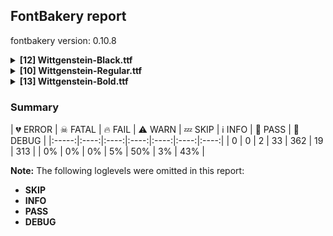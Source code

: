 ## FontBakery report

fontbakery version: 0.10.8

<details><summary><b>[12] Wittgenstein-Black.ttf</b></summary><div><details><summary>🔥 <b>FAIL:</b> Space and non-breaking space have the same width? (<a href="https://font-bakery.readthedocs.io/en/stable/fontbakery/profiles/universal.html#com.google.fonts/check/whitespace_widths">com.google.fonts/check/whitespace_widths</a>)</summary><div>


* 🔥 **FAIL** Space and non-breaking space have differing width: The space glyph named space is 175 font units wide, non-breaking space named (uni00A0) is 600 font units wide, and both should be positive and the same. GlyphsApp has "Sidebearing arithmetic" (https://glyphsapp.com/tutorials/spacing) which allows you to set the non-breaking space width to always equal the space width. [code: different-widths]
</div></details><details><summary>⚠ <b>WARN:</b> Checking OS/2 achVendID. (<a href="https://font-bakery.readthedocs.io/en/stable/fontbakery/profiles/googlefonts.html#com.google.fonts/check/vendor_id">com.google.fonts/check/vendor_id</a>)</summary><div>


* ⚠ **WARN** OS/2 VendorID value 'TBLD' is not yet recognized. If you registered it recently, then it's safe to ignore this warning message. Otherwise, you should set it to your own unique 4 character code, and register it with Microsoft at https://www.microsoft.com/typography/links/vendorlist.aspx
 [code: unknown]
</div></details><details><summary>⚠ <b>WARN:</b> Check for codepoints not covered by METADATA subsets. (<a href="https://font-bakery.readthedocs.io/en/stable/fontbakery/profiles/googlefonts.html#com.google.fonts/check/metadata/unreachable_subsetting">com.google.fonts/check/metadata/unreachable_subsetting</a>)</summary><div>


* ⚠ **WARN** The following codepoints supported by the font are not covered by
    any subsets defined in the font's metadata file, and will never
    be served. You can solve this by either manually adding additional
    subset declarations to METADATA.pb, or by editing the glyphset
    definitions.

 * U+02C7 CARON: try adding one of: canadian-aboriginal, yi, tifinagh
 * U+02D8 BREVE: try adding one of: canadian-aboriginal, yi
 * U+02D9 DOT ABOVE: try adding one of: canadian-aboriginal, yi
 * U+02DB OGONEK: try adding one of: canadian-aboriginal, yi
 * U+02DD DOUBLE ACUTE ACCENT: not included in any glyphset definition
 * U+0302 COMBINING CIRCUMFLEX ACCENT: try adding one of: cherokee, coptic, math, tifinagh
 * U+0306 COMBINING BREVE: try adding one of: old-permic, tifinagh
 * U+0307 COMBINING DOT ABOVE: try adding one of: old-permic, math, tifinagh, coptic, syriac, malayalam, canadian-aboriginal, tai-le
 * U+030A COMBINING RING ABOVE: try adding syriac
 * U+030B COMBINING DOUBLE ACUTE ACCENT: try adding one of: osage, cherokee
 * U+030C COMBINING CARON: try adding one of: cherokee, tai-le
 * U+0312 COMBINING TURNED COMMA ABOVE: not included in any glyphset definition
 * U+0326 COMBINING COMMA BELOW: not included in any glyphset definition
 * U+0327 COMBINING CEDILLA: not included in any glyphset definition
 * U+0328 COMBINING OGONEK: not included in any glyphset definition
 * U+03C0 GREEK SMALL LETTER PI: try adding one of: math, yi, greek
 * U+0E3F THAI CURRENCY SYMBOL BAHT: try adding thai
 * U+1EBC LATIN CAPITAL LETTER E WITH TILDE: try adding vietnamese
 * U+1EBD LATIN SMALL LETTER E WITH TILDE: try adding vietnamese
 * U+2000 EN QUAD: not included in any glyphset definition
 * U+2001 EM QUAD: not included in any glyphset definition
 * U+2003 EM SPACE: try adding nushu
 * U+2004 THREE-PER-EM SPACE: not included in any glyphset definition
 * U+2005 FOUR-PER-EM SPACE: not included in any glyphset definition
 * U+2006 SIX-PER-EM SPACE: not included in any glyphset definition
 * U+2007 FIGURE SPACE: not included in any glyphset definition
 * U+2008 PUNCTUATION SPACE: not included in any glyphset definition
 * U+200A HAIR SPACE: not included in any glyphset definition
 * U+200C ZERO WIDTH NON-JOINER: try adding one of: mandaic, yi, tagbanwa, thai, gurmukhi, bengali, buginese, buhid, mahajani, newa, phags-pa, grantha, lepcha, kharoshthi, rejang, hanunoo, takri, tamil, tirhuta, gujarati, tai-le, avestan, dogra, khudawadi, javanese, oriya, pahawh-hmong, khmer, limbu, myanmar, manichaean, batak, meetei-mayek, syloti-nagri, kaithi, hatran, balinese, sinhala, tifinagh, tagalog, thaana, duployan, sundanese, syriac, tai-tham, new-tai-lue, devanagari, warang-citi, hanifi-rohingya, telugu, kayah-li, tai-viet, gunjala-gondi, brahmi, tibetan, siddham, saurashtra, chakma, khojki, cham, mongolian, malayalam, modi, nko, sharada, psalter-pahlavi, kannada, sogdian
 * U+200D ZERO WIDTH JOINER: try adding one of: mandaic, yi, tagbanwa, thai, gurmukhi, bengali, buginese, buhid, mahajani, newa, phags-pa, grantha, lepcha, kharoshthi, rejang, hanunoo, takri, tamil, tirhuta, gujarati, tai-le, avestan, dogra, khudawadi, javanese, oriya, pahawh-hmong, limbu, myanmar, old-hungarian, manichaean, batak, meetei-mayek, syloti-nagri, kaithi, balinese, sinhala, tifinagh, tagalog, thaana, duployan, sundanese, syriac, tai-tham, new-tai-lue, devanagari, emoji, hanifi-rohingya, telugu, warang-citi, kayah-li, tai-viet, gunjala-gondi, brahmi, tibetan, siddham, saurashtra, chakma, khojki, cham, mongolian, malayalam, modi, nko, sharada, psalter-pahlavi, kannada
 * U+200E LEFT-TO-RIGHT MARK: try adding one of: phags-pa, thaana, nko, syriac
 * U+200F RIGHT-TO-LEFT MARK: try adding one of: phags-pa, thaana, nko, syriac
 * U+2016 DOUBLE VERTICAL LINE: not included in any glyphset definition
 * U+2021 DOUBLE DAGGER: try adding adlam
 * U+202F NARROW NO-BREAK SPACE: try adding one of: mongolian, yi
 * U+2030 PER MILLE SIGN: try adding adlam
 * U+205F MEDIUM MATHEMATICAL SPACE: not included in any glyphset definition
 * U+2126 OHM SIGN: not included in any glyphset definition
 * U+212E ESTIMATED SYMBOL: not included in any glyphset definition
 * U+2153 VULGAR FRACTION ONE THIRD: not included in any glyphset definition
 * U+2154 VULGAR FRACTION TWO THIRDS: not included in any glyphset definition
 * U+2190 LEFTWARDS ARROW: try adding one of: symbols, math
 * U+2192 RIGHTWARDS ARROW: try adding one of: symbols, math
 * U+2194 LEFT RIGHT ARROW: try adding one of: symbols, math, emoji
 * U+2195 UP DOWN ARROW: try adding one of: symbols, math, emoji
 * U+2196 NORTH WEST ARROW: try adding one of: symbols, math, emoji
 * U+2197 NORTH EAST ARROW: try adding one of: symbols, math, emoji
 * U+2198 SOUTH EAST ARROW: try adding one of: symbols, math, emoji
 * U+2199 SOUTH WEST ARROW: try adding one of: symbols, math, emoji
 * U+2202 PARTIAL DIFFERENTIAL: try adding math
 * U+2205 EMPTY SET: try adding math
 * U+2206 INCREMENT: try adding math
 * U+220F N-ARY PRODUCT: try adding math
 * U+2211 N-ARY SUMMATION: try adding math
 * U+221A SQUARE ROOT: try adding math
 * U+221E INFINITY: try adding math
 * U+222B INTEGRAL: try adding math
 * U+2248 ALMOST EQUAL TO: try adding math
 * U+2260 NOT EQUAL TO: try adding math
 * U+2264 LESS-THAN OR EQUAL TO: try adding math
 * U+2265 GREATER-THAN OR EQUAL TO: try adding math
 * U+25A0 BLACK SQUARE: try adding symbols
 * U+25A1 WHITE SQUARE: try adding symbols
 * U+25AA BLACK SMALL SQUARE: try adding one of: symbols, emoji
 * U+25AB WHITE SMALL SQUARE: try adding one of: symbols, emoji
 * U+25B2 BLACK UP-POINTING TRIANGLE: try adding symbols
 * U+25B3 WHITE UP-POINTING TRIANGLE: try adding one of: symbols, math
 * U+25B4 BLACK UP-POINTING SMALL TRIANGLE: try adding symbols
 * U+25B5 WHITE UP-POINTING SMALL TRIANGLE: try adding symbols
 * U+25B6 BLACK RIGHT-POINTING TRIANGLE: try adding one of: symbols, emoji
 * U+25B7 WHITE RIGHT-POINTING TRIANGLE: try adding one of: symbols, math
 * U+25B8 BLACK RIGHT-POINTING SMALL TRIANGLE: try adding symbols
 * U+25B9 WHITE RIGHT-POINTING SMALL TRIANGLE: try adding symbols
 * U+25BC BLACK DOWN-POINTING TRIANGLE: try adding symbols
 * U+25BD WHITE DOWN-POINTING TRIANGLE: try adding one of: symbols, math
 * U+25BE BLACK DOWN-POINTING SMALL TRIANGLE: try adding symbols
 * U+25BF WHITE DOWN-POINTING SMALL TRIANGLE: try adding symbols
 * U+25C0 BLACK LEFT-POINTING TRIANGLE: try adding one of: symbols, emoji
 * U+25C1 WHITE LEFT-POINTING TRIANGLE: try adding one of: symbols, math
 * U+25C2 BLACK LEFT-POINTING SMALL TRIANGLE: try adding symbols
 * U+25C3 WHITE LEFT-POINTING SMALL TRIANGLE: try adding symbols
 * U+25C6 BLACK DIAMOND: try adding symbols
 * U+25C7 WHITE DIAMOND: try adding symbols
 * U+25CA LOZENGE: try adding one of: symbols, math
 * U+25CB WHITE CIRCLE: try adding symbols
 * U+25CC DOTTED CIRCLE: try adding one of: tagbanwa, rejang, phags-pa, ahom, old-permic, oriya, meetei-mayek, thaana, duployan, bhaiksuki, new-tai-lue, zanabazar-square, brahmi, osage, mongolian, sundanese, psalter-pahlavi, yi, grantha, takri, kharoshthi, tirhuta, dogra, khudawadi, mende-kikakui, khmer, marchen, myanmar, lao, elbasan, batak, masaram-gondi, kaithi, telugu, tai-viet, miao, tibetan, math, khojki, malayalam, sharada, sogdian, music, mahajani, newa, lepcha, hanunoo, gujarati, javanese, coptic, manichaean, soyombo, syriac, bassa-vah, devanagari, hanifi-rohingya, kayah-li, wancho, hebrew, modi, nko, mandaic, gurmukhi, bengali, buginese, buhid, thai, tamil, pahawh-hmong, limbu, syloti-nagri, balinese, sinhala, tifinagh, tagalog, gunjala-gondi, siddham, chakma, adlam, caucasian-albanian, cham, symbols, tai-le, kannada
 * U+25CF BLACK CIRCLE: try adding symbols
 * U+25E6 WHITE BULLET: try adding symbols
 * U+27E8 MATHEMATICAL LEFT ANGLE BRACKET: try adding math
 * U+27E9 MATHEMATICAL RIGHT ANGLE BRACKET: try adding math

Or you can add the above codepoints to one of the subsets supported by the font: `cyrillic-ext`, `latin`, `latin-ext` [code: unreachable-subsetting]
</div></details><details><summary>⚠ <b>WARN:</b> Are there caret positions declared for every ligature? (<a href="https://font-bakery.readthedocs.io/en/stable/fontbakery/profiles/googlefonts.html#com.google.fonts/check/ligature_carets">com.google.fonts/check/ligature_carets</a>)</summary><div>


* ⚠ **WARN** This font lacks caret position values for ligature glyphs on its GDEF table. [code: lacks-caret-pos]
</div></details><details><summary>⚠ <b>WARN:</b> Is there kerning info for non-ligated sequences? (<a href="https://font-bakery.readthedocs.io/en/stable/fontbakery/profiles/googlefonts.html#com.google.fonts/check/kerning_for_non_ligated_sequences">com.google.fonts/check/kerning_for_non_ligated_sequences</a>)</summary><div>


* ⚠ **WARN** GPOS table lacks kerning info for the following non-ligated sequences:

	- T + b

	- b + l

	- l + d

	- f + i

	- i + l

	- t + b [code: lacks-kern-info]
</div></details><details><summary>⚠ <b>WARN:</b> Check font follows the Google Fonts vertical metric schema (<a href="https://font-bakery.readthedocs.io/en/stable/fontbakery/profiles/googlefonts.html#com.google.fonts/check/vertical_metrics">com.google.fonts/check/vertical_metrics</a>)</summary><div>


* ⚠ **WARN** We recommend the absolute sum of the hhea metrics should be between 1.2-1.5x of the font's upm. This font has 1.65x (1650) [code: bad-hhea-range]
</div></details><details><summary>⚠ <b>WARN:</b> Ensure fonts have ScriptLangTags declared on the 'meta' table. (<a href="https://font-bakery.readthedocs.io/en/stable/fontbakery/profiles/googlefonts.html#com.google.fonts/check/meta/script_lang_tags">com.google.fonts/check/meta/script_lang_tags</a>)</summary><div>


* ⚠ **WARN** This font file does not have a 'meta' table. [code: lacks-meta-table]
</div></details><details><summary>⚠ <b>WARN:</b> Check font contains no unreachable glyphs (<a href="https://font-bakery.readthedocs.io/en/stable/fontbakery/profiles/universal.html#com.google.fonts/check/unreachable_glyphs">com.google.fonts/check/unreachable_glyphs</a>)</summary><div>


* ⚠ **WARN** The following glyphs could not be reached by codepoint or substitution rules:

	- eight.inferior

	- eight.superior

	- five.inferior

	- five.superior

	- four.inferior

	- four.superior

	- nine.inferior

	- nine.superior

	- one.inferior

	- one.superior

	- seven.inferior

	- seven.superior

	- six.inferior

	- six.superior

	- three.inferior

	- three.superior

	- two.inferior

	- two.superior

	- uni004A0301

	- uni006A0301

	- zero.inferior

	- zero.superior
 [code: unreachable-glyphs]
</div></details><details><summary>⚠ <b>WARN:</b> Check if each glyph has the recommended amount of contours. (<a href="https://font-bakery.readthedocs.io/en/stable/fontbakery/profiles/universal.html#com.google.fonts/check/contour_count">com.google.fonts/check/contour_count</a>)</summary><div>


* ⚠ **WARN** This check inspects the glyph outlines and detects the total number of contours in each of them. The expected values are infered from the typical ammounts of contours observed in a large collection of reference font families. The divergences listed below may simply indicate a significantly different design on some of your glyphs. On the other hand, some of these may flag actual bugs in the font such as glyphs mapped to an incorrect codepoint. Please consider reviewing the design and codepoint assignment of these to make sure they are correct.

The following glyphs do not have the recommended number of contours:

	- Glyph name: aogonek	Contours detected: 3	Expected: 2

	- Glyph name: eogonek	Contours detected: 3	Expected: 2

	- Glyph name: Uogonek	Contours detected: 2	Expected: 1

	- Glyph name: uogonek	Contours detected: 2	Expected: 1

	- Glyph name: uni20A6	Contours detected: 2	Expected: 1, 3 or 5

	- Glyph name: uni20BF	Contours detected: 7	Expected: 3

	- Glyph name: Uogonek	Contours detected: 2	Expected: 1

	- Glyph name: aogonek	Contours detected: 3	Expected: 2

	- Glyph name: eogonek	Contours detected: 3	Expected: 2

	- Glyph name: uni20A6	Contours detected: 2	Expected: 1, 3 or 5

	- Glyph name: uni20BF	Contours detected: 7	Expected: 3

	- Glyph name: uogonek	Contours detected: 2	Expected: 1
 [code: contour-count]
</div></details><details><summary>⚠ <b>WARN:</b> Do any segments have colinear vectors? (<a href="https://font-bakery.readthedocs.io/en/stable/fontbakery/profiles/<Section: Outline Correctness Checks>.html#com.google.fonts/check/outline_colinear_vectors">com.google.fonts/check/outline_colinear_vectors</a>)</summary><div>


* ⚠ **WARN** The following glyphs have colinear vectors:

	* b (U+0062): L<<210.0,784.0>--<208.0,718.0>> -> L<<208.0,718.0>--<208.0,498.0>>

	* d (U+0064): L<<548.0,787.0>--<546.0,733.0>> -> L<<546.0,733.0>--<546.0,72.0>>

	* dcaron (U+010F): L<<548.0,787.0>--<546.0,733.0>> -> L<<546.0,733.0>--<546.0,72.0>>

	* dcroat (U+0111): L<<548.0,787.0>--<546.0,733.0>> -> L<<546.0,733.0>--<546.0,639.0>>

	* dong (U+20AB): L<<536.0,823.0>--<534.0,777.0>> -> L<<534.0,777.0>--<534.0,698.0>>

	* dotlessi (U+0131): L<<274.0,493.0>--<272.0,427.0>> -> L<<272.0,427.0>--<272.0,50.0>>

	* h (U+0068): L<<239.0,787.0>--<237.0,718.0>> -> L<<237.0,718.0>--<237.0,478.0>>

	* hbar (U+0127): L<<239.0,787.0>--<237.0,718.0>> -> L<<237.0,718.0>--<237.0,639.0>>

	* hcircumflex (U+0125): L<<239.0,787.0>--<237.0,718.0>> -> L<<237.0,718.0>--<237.0,478.0>>

	* i (U+0069): L<<254.0,493.0>--<252.0,427.0>> -> L<<252.0,427.0>--<252.0,50.0>>

	* iacute (U+00ED): L<<274.0,493.0>--<272.0,427.0>> -> L<<272.0,427.0>--<272.0,50.0>>

	* icircumflex (U+00EE): L<<274.0,493.0>--<272.0,427.0>> -> L<<272.0,427.0>--<272.0,50.0>>

	* idieresis (U+00EF): L<<274.0,493.0>--<272.0,427.0>> -> L<<272.0,427.0>--<272.0,50.0>>

	* igrave (U+00EC): L<<274.0,493.0>--<272.0,427.0>> -> L<<272.0,427.0>--<272.0,50.0>>

	* ij (U+0133): L<<254.0,493.0>--<252.0,427.0>> -> L<<252.0,427.0>--<252.0,50.0>>

	* ij (U+0133): L<<568.0,493.0>--<566.0,428.0>> -> L<<566.0,428.0>--<566.0,53.0>>

	* imacron (U+012B): L<<274.0,493.0>--<272.0,427.0>> -> L<<272.0,427.0>--<272.0,50.0>>

	* iogonek (U+012F): L<<274.0,493.0>--<272.0,427.0>> -> L<<272.0,427.0>--<272.0,50.0>>

	* itilde (U+0129): L<<274.0,493.0>--<272.0,427.0>> -> L<<272.0,427.0>--<272.0,50.0>>

	* j (U+006A): L<<250.0,493.0>--<248.0,428.0>> -> L<<248.0,428.0>--<248.0,53.0>>

	* jcircumflex (U+0135): L<<250.0,493.0>--<248.0,428.0>> -> L<<248.0,428.0>--<248.0,53.0>>

	* k (U+006B): L<<229.0,787.0>--<227.0,718.0>> -> L<<227.0,718.0>--<227.0,293.0>>

	* l (U+006C): L<<241.0,787.0>--<239.0,718.0>> -> L<<239.0,718.0>--<239.0,50.0>>

	* lacute (U+013A): L<<241.0,787.0>--<239.0,718.0>> -> L<<239.0,718.0>--<239.0,50.0>>

	* lcaron (U+013E): L<<241.0,787.0>--<239.0,718.0>> -> L<<239.0,718.0>--<239.0,50.0>>

	* lslash (U+0142): L<<241.0,787.0>--<239.0,718.0>> -> L<<239.0,718.0>--<239.0,473.0>>

	* thorn (U+00FE): L<<236.0,784.0>--<234.0,705.0>> -> L<<234.0,705.0>--<234.0,506.0>>

	* uni0137 (U+0137): L<<229.0,787.0>--<227.0,718.0>> -> L<<227.0,718.0>--<227.0,293.0>>

	* uni013C (U+013C): L<<241.0,787.0>--<239.0,718.0>> -> L<<239.0,718.0>--<239.0,50.0>>

	* uni0237 (U+0237): L<<250.0,493.0>--<248.0,428.0>> -> L<<248.0,428.0>--<248.0,53.0>>

	* uni1EF9 (U+1EF9): L<<476.0,436.0>--<265.0,0.0>> -> L<<265.0,0.0>--<174.0,-216.0>>

	* y (U+0079): L<<476.0,436.0>--<265.0,0.0>> -> L<<265.0,0.0>--<174.0,-216.0>>

	* yacute (U+00FD): L<<476.0,436.0>--<265.0,0.0>> -> L<<265.0,0.0>--<174.0,-216.0>>

	* ycircumflex (U+0177): L<<476.0,436.0>--<265.0,0.0>> -> L<<265.0,0.0>--<174.0,-216.0>>

	* ydieresis (U+00FF): L<<476.0,436.0>--<265.0,0.0>> -> L<<265.0,0.0>--<174.0,-216.0>>

	* ygrave (U+1EF3): L<<476.0,436.0>--<265.0,0.0>> -> L<<265.0,0.0>--<174.0,-216.0>> [code: found-colinear-vectors]
</div></details><details><summary>⚠ <b>WARN:</b> Do outlines contain any semi-vertical or semi-horizontal lines? (<a href="https://font-bakery.readthedocs.io/en/stable/fontbakery/profiles/<Section: Outline Correctness Checks>.html#com.google.fonts/check/outline_semi_vertical">com.google.fonts/check/outline_semi_vertical</a>)</summary><div>


* ⚠ **WARN** The following glyphs have semi-vertical/semi-horizontal lines:

	* h (U+0068): L<<636.0,0.0>--<324.0,1.0>>

	* hbar (U+0127): L<<636.0,0.0>--<324.0,1.0>>

	* hcircumflex (U+0125): L<<636.0,0.0>--<324.0,1.0>>

	* n (U+006E): L<<648.0,-1.0>--<336.0,0.0>>

	* nacute (U+0144): L<<648.0,-1.0>--<336.0,0.0>>

	* ncaron (U+0148): L<<648.0,-1.0>--<336.0,0.0>>

	* ntilde (U+00F1): L<<648.0,-1.0>--<336.0,0.0>>

	* uni0146 (U+0146): L<<648.0,-1.0>--<336.0,0.0>>

	* uni018F (U+018F): L<<16.0,325.0>--<413.0,322.0>> [code: found-semi-vertical]
</div></details><details><summary>⚠ <b>WARN:</b> Ensure soft_dotted characters lose their dot when combined with marks that replace the dot. (<a href="https://font-bakery.readthedocs.io/en/stable/fontbakery/profiles/<Section: Shaping Checks>.html#com.google.fonts/check/soft_dotted">com.google.fonts/check/soft_dotted</a>)</summary><div>


* ⚠ **WARN** The dot of soft dotted characters used in orthographies _must_ disappear in the following strings: į̀ į́ į̂ į̃ į̄ į̌

The dot of soft dotted characters _should_ disappear in other cases, for example: į̆ į̇ į̈ į̊ į̋ į̒ į̧̀ į̧́ į̧̂ į̧̃ į̧̄ į̧̆ į̧̇ į̧̈ į̧̊ į̧̋ į̧̌ į̧̒ į̨̀ į̨́

Your font fully covers the following languages that require the soft-dotted feature: Lithuanian (Latn, 2,357,094 speakers), Dutch (Latn, 31,709,104 speakers). 

Your font does *not* cover the following languages that require the soft-dotted feature: South Central Banda (Latn, 244,000 speakers), Mundani (Latn, 34,000 speakers), Avokaya (Latn, 100,000 speakers), Lugbara (Latn, 2,200,000 speakers), Basaa (Latn, 332,940 speakers), Ukrainian (Cyrl, 29,273,587 speakers), Makaa (Latn, 221,000 speakers), Navajo (Latn, 166,319 speakers), Dii (Latn, 71,000 speakers), Koonzime (Latn, 40,000 speakers), Ngbaka (Latn, 1,020,000 speakers), Zapotec (Latn, 490,000 speakers), Kom (Latn, 360,685 speakers), Ebira (Latn, 2,200,000 speakers), Belarusian (Cyrl, 10,064,517 speakers), Ma’di (Latn, 584,000 speakers), Kpelle, Guinea (Latn, 622,000 speakers), Sar (Latn, 500,000 speakers), Mango (Latn, 77,000 speakers), Dan (Latn, 1,099,244 speakers), Ijo, Southeast (Latn, 2,471,000 speakers), Bete-Bendi (Latn, 100,000 speakers), Mfumte (Latn, 79,000 speakers), Yala (Latn, 200,000 speakers), Nzakara (Latn, 50,000 speakers), Nateni (Latn, 100,000 speakers), Gulay (Latn, 250,478 speakers), Ejagham (Latn, 120,000 speakers), Aghem (Latn, 38,843 speakers), Igbo (Latn, 27,823,640 speakers), Bafut (Latn, 158,146 speakers), Fur (Latn, 1,230,163 speakers), Cicipu (Latn, 44,000 speakers), Ekpeye (Latn, 226,000 speakers), Southern Kisi (Latn, 360,000 speakers). [code: soft-dotted]
</div></details><br></div></details><details><summary><b>[10] Wittgenstein-Regular.ttf</b></summary><div><details><summary>⚠ <b>WARN:</b> Checking OS/2 achVendID. (<a href="https://font-bakery.readthedocs.io/en/stable/fontbakery/profiles/googlefonts.html#com.google.fonts/check/vendor_id">com.google.fonts/check/vendor_id</a>)</summary><div>


* ⚠ **WARN** OS/2 VendorID value 'TBLD' is not yet recognized. If you registered it recently, then it's safe to ignore this warning message. Otherwise, you should set it to your own unique 4 character code, and register it with Microsoft at https://www.microsoft.com/typography/links/vendorlist.aspx
 [code: unknown]
</div></details><details><summary>⚠ <b>WARN:</b> Check for codepoints not covered by METADATA subsets. (<a href="https://font-bakery.readthedocs.io/en/stable/fontbakery/profiles/googlefonts.html#com.google.fonts/check/metadata/unreachable_subsetting">com.google.fonts/check/metadata/unreachable_subsetting</a>)</summary><div>


* ⚠ **WARN** The following codepoints supported by the font are not covered by
    any subsets defined in the font's metadata file, and will never
    be served. You can solve this by either manually adding additional
    subset declarations to METADATA.pb, or by editing the glyphset
    definitions.

 * U+02C7 CARON: try adding one of: canadian-aboriginal, yi, tifinagh
 * U+02D8 BREVE: try adding one of: canadian-aboriginal, yi
 * U+02D9 DOT ABOVE: try adding one of: canadian-aboriginal, yi
 * U+02DB OGONEK: try adding one of: canadian-aboriginal, yi
 * U+02DD DOUBLE ACUTE ACCENT: not included in any glyphset definition
 * U+0302 COMBINING CIRCUMFLEX ACCENT: try adding one of: cherokee, coptic, math, tifinagh
 * U+0306 COMBINING BREVE: try adding one of: old-permic, tifinagh
 * U+0307 COMBINING DOT ABOVE: try adding one of: old-permic, math, tifinagh, coptic, syriac, malayalam, canadian-aboriginal, tai-le
 * U+030A COMBINING RING ABOVE: try adding syriac
 * U+030B COMBINING DOUBLE ACUTE ACCENT: try adding one of: osage, cherokee
 * U+030C COMBINING CARON: try adding one of: cherokee, tai-le
 * U+0312 COMBINING TURNED COMMA ABOVE: not included in any glyphset definition
 * U+0326 COMBINING COMMA BELOW: not included in any glyphset definition
 * U+0327 COMBINING CEDILLA: not included in any glyphset definition
 * U+0328 COMBINING OGONEK: not included in any glyphset definition
 * U+03C0 GREEK SMALL LETTER PI: try adding one of: math, yi, greek
 * U+0E3F THAI CURRENCY SYMBOL BAHT: try adding thai
 * U+1EBC LATIN CAPITAL LETTER E WITH TILDE: try adding vietnamese
 * U+1EBD LATIN SMALL LETTER E WITH TILDE: try adding vietnamese
 * U+2000 EN QUAD: not included in any glyphset definition
 * U+2001 EM QUAD: not included in any glyphset definition
 * U+2003 EM SPACE: try adding nushu
 * U+2004 THREE-PER-EM SPACE: not included in any glyphset definition
 * U+2005 FOUR-PER-EM SPACE: not included in any glyphset definition
 * U+2006 SIX-PER-EM SPACE: not included in any glyphset definition
 * U+2007 FIGURE SPACE: not included in any glyphset definition
 * U+2008 PUNCTUATION SPACE: not included in any glyphset definition
 * U+200A HAIR SPACE: not included in any glyphset definition
 * U+200C ZERO WIDTH NON-JOINER: try adding one of: mandaic, yi, tagbanwa, thai, gurmukhi, bengali, buginese, buhid, mahajani, newa, phags-pa, grantha, lepcha, kharoshthi, rejang, hanunoo, takri, tamil, tirhuta, gujarati, tai-le, avestan, dogra, khudawadi, javanese, oriya, pahawh-hmong, khmer, limbu, myanmar, manichaean, batak, meetei-mayek, syloti-nagri, kaithi, hatran, balinese, sinhala, tifinagh, tagalog, thaana, duployan, sundanese, syriac, tai-tham, new-tai-lue, devanagari, warang-citi, hanifi-rohingya, telugu, kayah-li, tai-viet, gunjala-gondi, brahmi, tibetan, siddham, saurashtra, chakma, khojki, cham, mongolian, malayalam, modi, nko, sharada, psalter-pahlavi, kannada, sogdian
 * U+200D ZERO WIDTH JOINER: try adding one of: mandaic, yi, tagbanwa, thai, gurmukhi, bengali, buginese, buhid, mahajani, newa, phags-pa, grantha, lepcha, kharoshthi, rejang, hanunoo, takri, tamil, tirhuta, gujarati, tai-le, avestan, dogra, khudawadi, javanese, oriya, pahawh-hmong, limbu, myanmar, old-hungarian, manichaean, batak, meetei-mayek, syloti-nagri, kaithi, balinese, sinhala, tifinagh, tagalog, thaana, duployan, sundanese, syriac, tai-tham, new-tai-lue, devanagari, emoji, hanifi-rohingya, telugu, warang-citi, kayah-li, tai-viet, gunjala-gondi, brahmi, tibetan, siddham, saurashtra, chakma, khojki, cham, mongolian, malayalam, modi, nko, sharada, psalter-pahlavi, kannada
 * U+200E LEFT-TO-RIGHT MARK: try adding one of: phags-pa, thaana, nko, syriac
 * U+200F RIGHT-TO-LEFT MARK: try adding one of: phags-pa, thaana, nko, syriac
 * U+2016 DOUBLE VERTICAL LINE: not included in any glyphset definition
 * U+2021 DOUBLE DAGGER: try adding adlam
 * U+202F NARROW NO-BREAK SPACE: try adding one of: mongolian, yi
 * U+2030 PER MILLE SIGN: try adding adlam
 * U+205F MEDIUM MATHEMATICAL SPACE: not included in any glyphset definition
 * U+2126 OHM SIGN: not included in any glyphset definition
 * U+212E ESTIMATED SYMBOL: not included in any glyphset definition
 * U+2153 VULGAR FRACTION ONE THIRD: not included in any glyphset definition
 * U+2154 VULGAR FRACTION TWO THIRDS: not included in any glyphset definition
 * U+2190 LEFTWARDS ARROW: try adding one of: symbols, math
 * U+2192 RIGHTWARDS ARROW: try adding one of: symbols, math
 * U+2194 LEFT RIGHT ARROW: try adding one of: symbols, math, emoji
 * U+2195 UP DOWN ARROW: try adding one of: symbols, math, emoji
 * U+2196 NORTH WEST ARROW: try adding one of: symbols, math, emoji
 * U+2197 NORTH EAST ARROW: try adding one of: symbols, math, emoji
 * U+2198 SOUTH EAST ARROW: try adding one of: symbols, math, emoji
 * U+2199 SOUTH WEST ARROW: try adding one of: symbols, math, emoji
 * U+2202 PARTIAL DIFFERENTIAL: try adding math
 * U+2205 EMPTY SET: try adding math
 * U+2206 INCREMENT: try adding math
 * U+220F N-ARY PRODUCT: try adding math
 * U+2211 N-ARY SUMMATION: try adding math
 * U+221A SQUARE ROOT: try adding math
 * U+221E INFINITY: try adding math
 * U+222B INTEGRAL: try adding math
 * U+2248 ALMOST EQUAL TO: try adding math
 * U+2260 NOT EQUAL TO: try adding math
 * U+2264 LESS-THAN OR EQUAL TO: try adding math
 * U+2265 GREATER-THAN OR EQUAL TO: try adding math
 * U+25A0 BLACK SQUARE: try adding symbols
 * U+25A1 WHITE SQUARE: try adding symbols
 * U+25AA BLACK SMALL SQUARE: try adding one of: symbols, emoji
 * U+25AB WHITE SMALL SQUARE: try adding one of: symbols, emoji
 * U+25B2 BLACK UP-POINTING TRIANGLE: try adding symbols
 * U+25B3 WHITE UP-POINTING TRIANGLE: try adding one of: symbols, math
 * U+25B4 BLACK UP-POINTING SMALL TRIANGLE: try adding symbols
 * U+25B5 WHITE UP-POINTING SMALL TRIANGLE: try adding symbols
 * U+25B6 BLACK RIGHT-POINTING TRIANGLE: try adding one of: symbols, emoji
 * U+25B7 WHITE RIGHT-POINTING TRIANGLE: try adding one of: symbols, math
 * U+25B8 BLACK RIGHT-POINTING SMALL TRIANGLE: try adding symbols
 * U+25B9 WHITE RIGHT-POINTING SMALL TRIANGLE: try adding symbols
 * U+25BC BLACK DOWN-POINTING TRIANGLE: try adding symbols
 * U+25BD WHITE DOWN-POINTING TRIANGLE: try adding one of: symbols, math
 * U+25BE BLACK DOWN-POINTING SMALL TRIANGLE: try adding symbols
 * U+25BF WHITE DOWN-POINTING SMALL TRIANGLE: try adding symbols
 * U+25C0 BLACK LEFT-POINTING TRIANGLE: try adding one of: symbols, emoji
 * U+25C1 WHITE LEFT-POINTING TRIANGLE: try adding one of: symbols, math
 * U+25C2 BLACK LEFT-POINTING SMALL TRIANGLE: try adding symbols
 * U+25C3 WHITE LEFT-POINTING SMALL TRIANGLE: try adding symbols
 * U+25C6 BLACK DIAMOND: try adding symbols
 * U+25C7 WHITE DIAMOND: try adding symbols
 * U+25CA LOZENGE: try adding one of: symbols, math
 * U+25CB WHITE CIRCLE: try adding symbols
 * U+25CC DOTTED CIRCLE: try adding one of: tagbanwa, rejang, phags-pa, ahom, old-permic, oriya, meetei-mayek, thaana, duployan, bhaiksuki, new-tai-lue, zanabazar-square, brahmi, osage, mongolian, sundanese, psalter-pahlavi, yi, grantha, takri, kharoshthi, tirhuta, dogra, khudawadi, mende-kikakui, khmer, marchen, myanmar, lao, elbasan, batak, masaram-gondi, kaithi, telugu, tai-viet, miao, tibetan, math, khojki, malayalam, sharada, sogdian, music, mahajani, newa, lepcha, hanunoo, gujarati, javanese, coptic, manichaean, soyombo, syriac, bassa-vah, devanagari, hanifi-rohingya, kayah-li, wancho, hebrew, modi, nko, mandaic, gurmukhi, bengali, buginese, buhid, thai, tamil, pahawh-hmong, limbu, syloti-nagri, balinese, sinhala, tifinagh, tagalog, gunjala-gondi, siddham, chakma, adlam, caucasian-albanian, cham, symbols, tai-le, kannada
 * U+25CF BLACK CIRCLE: try adding symbols
 * U+25E6 WHITE BULLET: try adding symbols
 * U+27E8 MATHEMATICAL LEFT ANGLE BRACKET: try adding math
 * U+27E9 MATHEMATICAL RIGHT ANGLE BRACKET: try adding math

Or you can add the above codepoints to one of the subsets supported by the font: `cyrillic-ext`, `latin`, `latin-ext` [code: unreachable-subsetting]
</div></details><details><summary>⚠ <b>WARN:</b> Are there caret positions declared for every ligature? (<a href="https://font-bakery.readthedocs.io/en/stable/fontbakery/profiles/googlefonts.html#com.google.fonts/check/ligature_carets">com.google.fonts/check/ligature_carets</a>)</summary><div>


* ⚠ **WARN** This font lacks caret position values for ligature glyphs on its GDEF table. [code: lacks-caret-pos]
</div></details><details><summary>⚠ <b>WARN:</b> Is there kerning info for non-ligated sequences? (<a href="https://font-bakery.readthedocs.io/en/stable/fontbakery/profiles/googlefonts.html#com.google.fonts/check/kerning_for_non_ligated_sequences">com.google.fonts/check/kerning_for_non_ligated_sequences</a>)</summary><div>


* ⚠ **WARN** GPOS table lacks kerning info for the following non-ligated sequences:

	- T + b

	- b + l

	- l + d

	- f + i

	- i + l

	- t + b [code: lacks-kern-info]
</div></details><details><summary>⚠ <b>WARN:</b> Check font follows the Google Fonts vertical metric schema (<a href="https://font-bakery.readthedocs.io/en/stable/fontbakery/profiles/googlefonts.html#com.google.fonts/check/vertical_metrics">com.google.fonts/check/vertical_metrics</a>)</summary><div>


* ⚠ **WARN** We recommend the absolute sum of the hhea metrics should be between 1.2-1.5x of the font's upm. This font has 1.65x (1650) [code: bad-hhea-range]
</div></details><details><summary>⚠ <b>WARN:</b> Ensure fonts have ScriptLangTags declared on the 'meta' table. (<a href="https://font-bakery.readthedocs.io/en/stable/fontbakery/profiles/googlefonts.html#com.google.fonts/check/meta/script_lang_tags">com.google.fonts/check/meta/script_lang_tags</a>)</summary><div>


* ⚠ **WARN** This font file does not have a 'meta' table. [code: lacks-meta-table]
</div></details><details><summary>⚠ <b>WARN:</b> Check font contains no unreachable glyphs (<a href="https://font-bakery.readthedocs.io/en/stable/fontbakery/profiles/universal.html#com.google.fonts/check/unreachable_glyphs">com.google.fonts/check/unreachable_glyphs</a>)</summary><div>


* ⚠ **WARN** The following glyphs could not be reached by codepoint or substitution rules:

	- eight.inferior

	- eight.superior

	- five.inferior

	- five.superior

	- four.inferior

	- four.superior

	- nine.inferior

	- nine.superior

	- one.inferior

	- one.superior

	- seven.inferior

	- seven.superior

	- six.inferior

	- six.superior

	- three.inferior

	- three.superior

	- two.inferior

	- two.superior

	- uni004A0301

	- uni006A0301

	- zero.inferior

	- zero.superior
 [code: unreachable-glyphs]
</div></details><details><summary>⚠ <b>WARN:</b> Check if each glyph has the recommended amount of contours. (<a href="https://font-bakery.readthedocs.io/en/stable/fontbakery/profiles/universal.html#com.google.fonts/check/contour_count">com.google.fonts/check/contour_count</a>)</summary><div>


* ⚠ **WARN** This check inspects the glyph outlines and detects the total number of contours in each of them. The expected values are infered from the typical ammounts of contours observed in a large collection of reference font families. The divergences listed below may simply indicate a significantly different design on some of your glyphs. On the other hand, some of these may flag actual bugs in the font such as glyphs mapped to an incorrect codepoint. Please consider reviewing the design and codepoint assignment of these to make sure they are correct.

The following glyphs do not have the recommended number of contours:

	- Glyph name: aogonek	Contours detected: 3	Expected: 2

	- Glyph name: eogonek	Contours detected: 3	Expected: 2

	- Glyph name: Uogonek	Contours detected: 2	Expected: 1

	- Glyph name: uogonek	Contours detected: 2	Expected: 1

	- Glyph name: uni20BF	Contours detected: 7	Expected: 3

	- Glyph name: Uogonek	Contours detected: 2	Expected: 1

	- Glyph name: aogonek	Contours detected: 3	Expected: 2

	- Glyph name: eogonek	Contours detected: 3	Expected: 2

	- Glyph name: uni20BF	Contours detected: 7	Expected: 3

	- Glyph name: uogonek	Contours detected: 2	Expected: 1
 [code: contour-count]
</div></details><details><summary>⚠ <b>WARN:</b> Do any segments have colinear vectors? (<a href="https://font-bakery.readthedocs.io/en/stable/fontbakery/profiles/<Section: Outline Correctness Checks>.html#com.google.fonts/check/outline_colinear_vectors">com.google.fonts/check/outline_colinear_vectors</a>)</summary><div>


* ⚠ **WARN** The following glyphs have colinear vectors:

	* b (U+0062): L<<155.0,794.0>--<153.0,718.0>> -> L<<153.0,718.0>--<153.0,466.0>>

	* d (U+0064): L<<483.0,811.0>--<478.0,735.0>> -> L<<478.0,735.0>--<478.0,56.0>>

	* dcaron (U+010F): L<<483.0,811.0>--<478.0,735.0>> -> L<<478.0,735.0>--<478.0,56.0>>

	* dcroat (U+0111): L<<483.0,811.0>--<478.0,735.0>> -> L<<478.0,735.0>--<478.0,639.0>>

	* dong (U+20AB): L<<460.0,843.0>--<455.0,779.0>> -> L<<455.0,779.0>--<455.0,698.0>>

	* dotlessi (U+0131): L<<221.0,510.0>--<219.0,434.0>> -> L<<219.0,434.0>--<219.0,51.0>>

	* h (U+0068): L<<196.0,794.0>--<194.0,718.0>> -> L<<194.0,718.0>--<194.0,447.0>>

	* hbar (U+0127): L<<196.0,794.0>--<194.0,718.0>> -> L<<194.0,718.0>--<194.0,639.0>>

	* hcircumflex (U+0125): L<<196.0,794.0>--<194.0,718.0>> -> L<<194.0,718.0>--<194.0,447.0>>

	* i (U+0069): L<<221.0,510.0>--<219.0,434.0>> -> L<<219.0,434.0>--<219.0,51.0>>

	* iacute (U+00ED): L<<221.0,510.0>--<219.0,434.0>> -> L<<219.0,434.0>--<219.0,51.0>>

	* icircumflex (U+00EE): L<<221.0,510.0>--<219.0,434.0>> -> L<<219.0,434.0>--<219.0,51.0>>

	* idieresis (U+00EF): L<<221.0,510.0>--<219.0,434.0>> -> L<<219.0,434.0>--<219.0,51.0>>

	* igrave (U+00EC): L<<221.0,510.0>--<219.0,434.0>> -> L<<219.0,434.0>--<219.0,51.0>>

	* ij (U+0133): L<<221.0,510.0>--<219.0,434.0>> -> L<<219.0,434.0>--<219.0,51.0>>

	* ij (U+0133): L<<475.0,510.0>--<473.0,434.0>> -> L<<473.0,434.0>--<473.0,50.0>>

	* imacron (U+012B): L<<221.0,510.0>--<219.0,434.0>> -> L<<219.0,434.0>--<219.0,51.0>>

	* iogonek (U+012F): L<<221.0,510.0>--<219.0,434.0>> -> L<<219.0,434.0>--<219.0,51.0>>

	* itilde (U+0129): L<<221.0,510.0>--<219.0,434.0>> -> L<<219.0,434.0>--<219.0,51.0>>

	* j (U+006A): L<<217.0,510.0>--<215.0,434.0>> -> L<<215.0,434.0>--<215.0,50.0>>

	* jcircumflex (U+0135): L<<217.0,510.0>--<215.0,434.0>> -> L<<215.0,434.0>--<215.0,50.0>>

	* k (U+006B): L<<206.0,794.0>--<204.0,718.0>> -> L<<204.0,718.0>--<204.0,255.0>>

	* l (U+006C): L<<211.0,794.0>--<208.0,718.0>> -> L<<208.0,718.0>--<208.0,51.0>>

	* lacute (U+013A): L<<211.0,794.0>--<208.0,718.0>> -> L<<208.0,718.0>--<208.0,51.0>>

	* lcaron (U+013E): L<<211.0,794.0>--<208.0,718.0>> -> L<<208.0,718.0>--<208.0,51.0>>

	* lslash (U+0142): L<<221.0,794.0>--<218.0,718.0>> -> L<<218.0,718.0>--<218.0,454.0>>

	* thorn (U+00FE): L<<181.0,794.0>--<177.0,718.0>> -> L<<177.0,718.0>--<177.0,464.0>>

	* uni0137 (U+0137): L<<206.0,794.0>--<204.0,718.0>> -> L<<204.0,718.0>--<204.0,255.0>>

	* uni013C (U+013C): L<<211.0,794.0>--<208.0,718.0>> -> L<<208.0,718.0>--<208.0,51.0>>

	* uni0237 (U+0237): L<<217.0,510.0>--<215.0,434.0>> -> L<<215.0,434.0>--<215.0,50.0>>

	* uni1EF9 (U+1EF9): L<<471.0,450.0>--<280.0,0.0>> -> L<<280.0,0.0>--<189.0,-216.0>>

	* y (U+0079): L<<471.0,450.0>--<280.0,0.0>> -> L<<280.0,0.0>--<189.0,-216.0>>

	* yacute (U+00FD): L<<471.0,450.0>--<280.0,0.0>> -> L<<280.0,0.0>--<189.0,-216.0>>

	* ycircumflex (U+0177): L<<471.0,450.0>--<280.0,0.0>> -> L<<280.0,0.0>--<189.0,-216.0>>

	* ydieresis (U+00FF): L<<471.0,450.0>--<280.0,0.0>> -> L<<280.0,0.0>--<189.0,-216.0>>

	* ygrave (U+1EF3): L<<471.0,450.0>--<280.0,0.0>> -> L<<280.0,0.0>--<189.0,-216.0>> [code: found-colinear-vectors]
</div></details><details><summary>⚠ <b>WARN:</b> Ensure soft_dotted characters lose their dot when combined with marks that replace the dot. (<a href="https://font-bakery.readthedocs.io/en/stable/fontbakery/profiles/<Section: Shaping Checks>.html#com.google.fonts/check/soft_dotted">com.google.fonts/check/soft_dotted</a>)</summary><div>


* ⚠ **WARN** The dot of soft dotted characters used in orthographies _must_ disappear in the following strings: į̀ į́ į̂ į̃ į̄ į̌

The dot of soft dotted characters _should_ disappear in other cases, for example: į̆ į̇ į̈ į̊ į̋ į̒ į̧̀ į̧́ į̧̂ į̧̃ į̧̄ į̧̆ į̧̇ į̧̈ į̧̊ į̧̋ į̧̌ į̧̒ į̨̀ į̨́

Your font fully covers the following languages that require the soft-dotted feature: Lithuanian (Latn, 2,357,094 speakers), Dutch (Latn, 31,709,104 speakers). 

Your font does *not* cover the following languages that require the soft-dotted feature: South Central Banda (Latn, 244,000 speakers), Mundani (Latn, 34,000 speakers), Avokaya (Latn, 100,000 speakers), Lugbara (Latn, 2,200,000 speakers), Basaa (Latn, 332,940 speakers), Ukrainian (Cyrl, 29,273,587 speakers), Makaa (Latn, 221,000 speakers), Navajo (Latn, 166,319 speakers), Dii (Latn, 71,000 speakers), Koonzime (Latn, 40,000 speakers), Ngbaka (Latn, 1,020,000 speakers), Zapotec (Latn, 490,000 speakers), Kom (Latn, 360,685 speakers), Ebira (Latn, 2,200,000 speakers), Belarusian (Cyrl, 10,064,517 speakers), Ma’di (Latn, 584,000 speakers), Kpelle, Guinea (Latn, 622,000 speakers), Sar (Latn, 500,000 speakers), Mango (Latn, 77,000 speakers), Dan (Latn, 1,099,244 speakers), Ijo, Southeast (Latn, 2,471,000 speakers), Bete-Bendi (Latn, 100,000 speakers), Mfumte (Latn, 79,000 speakers), Yala (Latn, 200,000 speakers), Nzakara (Latn, 50,000 speakers), Nateni (Latn, 100,000 speakers), Gulay (Latn, 250,478 speakers), Ejagham (Latn, 120,000 speakers), Aghem (Latn, 38,843 speakers), Igbo (Latn, 27,823,640 speakers), Bafut (Latn, 158,146 speakers), Fur (Latn, 1,230,163 speakers), Cicipu (Latn, 44,000 speakers), Ekpeye (Latn, 226,000 speakers), Southern Kisi (Latn, 360,000 speakers). [code: soft-dotted]
</div></details><br></div></details><details><summary><b>[13] Wittgenstein-Bold.ttf</b></summary><div><details><summary>🔥 <b>FAIL:</b> Space and non-breaking space have the same width? (<a href="https://font-bakery.readthedocs.io/en/stable/fontbakery/profiles/universal.html#com.google.fonts/check/whitespace_widths">com.google.fonts/check/whitespace_widths</a>)</summary><div>


* 🔥 **FAIL** Space and non-breaking space have differing width: The space glyph named space is 185 font units wide, non-breaking space named (uni00A0) is 440 font units wide, and both should be positive and the same. GlyphsApp has "Sidebearing arithmetic" (https://glyphsapp.com/tutorials/spacing) which allows you to set the non-breaking space width to always equal the space width. [code: different-widths]
</div></details><details><summary>⚠ <b>WARN:</b> Checking OS/2 achVendID. (<a href="https://font-bakery.readthedocs.io/en/stable/fontbakery/profiles/googlefonts.html#com.google.fonts/check/vendor_id">com.google.fonts/check/vendor_id</a>)</summary><div>


* ⚠ **WARN** OS/2 VendorID value 'TBLD' is not yet recognized. If you registered it recently, then it's safe to ignore this warning message. Otherwise, you should set it to your own unique 4 character code, and register it with Microsoft at https://www.microsoft.com/typography/links/vendorlist.aspx
 [code: unknown]
</div></details><details><summary>⚠ <b>WARN:</b> Check for codepoints not covered by METADATA subsets. (<a href="https://font-bakery.readthedocs.io/en/stable/fontbakery/profiles/googlefonts.html#com.google.fonts/check/metadata/unreachable_subsetting">com.google.fonts/check/metadata/unreachable_subsetting</a>)</summary><div>


* ⚠ **WARN** The following codepoints supported by the font are not covered by
    any subsets defined in the font's metadata file, and will never
    be served. You can solve this by either manually adding additional
    subset declarations to METADATA.pb, or by editing the glyphset
    definitions.

 * U+02C7 CARON: try adding one of: canadian-aboriginal, yi, tifinagh
 * U+02D8 BREVE: try adding one of: canadian-aboriginal, yi
 * U+02D9 DOT ABOVE: try adding one of: canadian-aboriginal, yi
 * U+02DB OGONEK: try adding one of: canadian-aboriginal, yi
 * U+02DD DOUBLE ACUTE ACCENT: not included in any glyphset definition
 * U+0302 COMBINING CIRCUMFLEX ACCENT: try adding one of: cherokee, coptic, math, tifinagh
 * U+0306 COMBINING BREVE: try adding one of: old-permic, tifinagh
 * U+0307 COMBINING DOT ABOVE: try adding one of: old-permic, math, tifinagh, coptic, syriac, malayalam, canadian-aboriginal, tai-le
 * U+030A COMBINING RING ABOVE: try adding syriac
 * U+030B COMBINING DOUBLE ACUTE ACCENT: try adding one of: osage, cherokee
 * U+030C COMBINING CARON: try adding one of: cherokee, tai-le
 * U+0312 COMBINING TURNED COMMA ABOVE: not included in any glyphset definition
 * U+0326 COMBINING COMMA BELOW: not included in any glyphset definition
 * U+0327 COMBINING CEDILLA: not included in any glyphset definition
 * U+0328 COMBINING OGONEK: not included in any glyphset definition
 * U+03C0 GREEK SMALL LETTER PI: try adding one of: math, yi, greek
 * U+0E3F THAI CURRENCY SYMBOL BAHT: try adding thai
 * U+1EBC LATIN CAPITAL LETTER E WITH TILDE: try adding vietnamese
 * U+1EBD LATIN SMALL LETTER E WITH TILDE: try adding vietnamese
 * U+2000 EN QUAD: not included in any glyphset definition
 * U+2001 EM QUAD: not included in any glyphset definition
 * U+2003 EM SPACE: try adding nushu
 * U+2004 THREE-PER-EM SPACE: not included in any glyphset definition
 * U+2005 FOUR-PER-EM SPACE: not included in any glyphset definition
 * U+2006 SIX-PER-EM SPACE: not included in any glyphset definition
 * U+2007 FIGURE SPACE: not included in any glyphset definition
 * U+2008 PUNCTUATION SPACE: not included in any glyphset definition
 * U+200A HAIR SPACE: not included in any glyphset definition
 * U+200C ZERO WIDTH NON-JOINER: try adding one of: mandaic, yi, tagbanwa, thai, gurmukhi, bengali, buginese, buhid, mahajani, newa, phags-pa, grantha, lepcha, kharoshthi, rejang, hanunoo, takri, tamil, tirhuta, gujarati, tai-le, avestan, dogra, khudawadi, javanese, oriya, pahawh-hmong, khmer, limbu, myanmar, manichaean, batak, meetei-mayek, syloti-nagri, kaithi, hatran, balinese, sinhala, tifinagh, tagalog, thaana, duployan, sundanese, syriac, tai-tham, new-tai-lue, devanagari, warang-citi, hanifi-rohingya, telugu, kayah-li, tai-viet, gunjala-gondi, brahmi, tibetan, siddham, saurashtra, chakma, khojki, cham, mongolian, malayalam, modi, nko, sharada, psalter-pahlavi, kannada, sogdian
 * U+200D ZERO WIDTH JOINER: try adding one of: mandaic, yi, tagbanwa, thai, gurmukhi, bengali, buginese, buhid, mahajani, newa, phags-pa, grantha, lepcha, kharoshthi, rejang, hanunoo, takri, tamil, tirhuta, gujarati, tai-le, avestan, dogra, khudawadi, javanese, oriya, pahawh-hmong, limbu, myanmar, old-hungarian, manichaean, batak, meetei-mayek, syloti-nagri, kaithi, balinese, sinhala, tifinagh, tagalog, thaana, duployan, sundanese, syriac, tai-tham, new-tai-lue, devanagari, emoji, hanifi-rohingya, telugu, warang-citi, kayah-li, tai-viet, gunjala-gondi, brahmi, tibetan, siddham, saurashtra, chakma, khojki, cham, mongolian, malayalam, modi, nko, sharada, psalter-pahlavi, kannada
 * U+200E LEFT-TO-RIGHT MARK: try adding one of: phags-pa, thaana, nko, syriac
 * U+200F RIGHT-TO-LEFT MARK: try adding one of: phags-pa, thaana, nko, syriac
 * U+2016 DOUBLE VERTICAL LINE: not included in any glyphset definition
 * U+2021 DOUBLE DAGGER: try adding adlam
 * U+202F NARROW NO-BREAK SPACE: try adding one of: mongolian, yi
 * U+2030 PER MILLE SIGN: try adding adlam
 * U+205F MEDIUM MATHEMATICAL SPACE: not included in any glyphset definition
 * U+2126 OHM SIGN: not included in any glyphset definition
 * U+212E ESTIMATED SYMBOL: not included in any glyphset definition
 * U+2153 VULGAR FRACTION ONE THIRD: not included in any glyphset definition
 * U+2154 VULGAR FRACTION TWO THIRDS: not included in any glyphset definition
 * U+2190 LEFTWARDS ARROW: try adding one of: symbols, math
 * U+2192 RIGHTWARDS ARROW: try adding one of: symbols, math
 * U+2194 LEFT RIGHT ARROW: try adding one of: symbols, math, emoji
 * U+2195 UP DOWN ARROW: try adding one of: symbols, math, emoji
 * U+2196 NORTH WEST ARROW: try adding one of: symbols, math, emoji
 * U+2197 NORTH EAST ARROW: try adding one of: symbols, math, emoji
 * U+2198 SOUTH EAST ARROW: try adding one of: symbols, math, emoji
 * U+2199 SOUTH WEST ARROW: try adding one of: symbols, math, emoji
 * U+2202 PARTIAL DIFFERENTIAL: try adding math
 * U+2205 EMPTY SET: try adding math
 * U+2206 INCREMENT: try adding math
 * U+220F N-ARY PRODUCT: try adding math
 * U+2211 N-ARY SUMMATION: try adding math
 * U+221A SQUARE ROOT: try adding math
 * U+221E INFINITY: try adding math
 * U+222B INTEGRAL: try adding math
 * U+2248 ALMOST EQUAL TO: try adding math
 * U+2260 NOT EQUAL TO: try adding math
 * U+2264 LESS-THAN OR EQUAL TO: try adding math
 * U+2265 GREATER-THAN OR EQUAL TO: try adding math
 * U+25A0 BLACK SQUARE: try adding symbols
 * U+25A1 WHITE SQUARE: try adding symbols
 * U+25AA BLACK SMALL SQUARE: try adding one of: symbols, emoji
 * U+25AB WHITE SMALL SQUARE: try adding one of: symbols, emoji
 * U+25B2 BLACK UP-POINTING TRIANGLE: try adding symbols
 * U+25B3 WHITE UP-POINTING TRIANGLE: try adding one of: symbols, math
 * U+25B4 BLACK UP-POINTING SMALL TRIANGLE: try adding symbols
 * U+25B5 WHITE UP-POINTING SMALL TRIANGLE: try adding symbols
 * U+25B6 BLACK RIGHT-POINTING TRIANGLE: try adding one of: symbols, emoji
 * U+25B7 WHITE RIGHT-POINTING TRIANGLE: try adding one of: symbols, math
 * U+25B8 BLACK RIGHT-POINTING SMALL TRIANGLE: try adding symbols
 * U+25B9 WHITE RIGHT-POINTING SMALL TRIANGLE: try adding symbols
 * U+25BC BLACK DOWN-POINTING TRIANGLE: try adding symbols
 * U+25BD WHITE DOWN-POINTING TRIANGLE: try adding one of: symbols, math
 * U+25BE BLACK DOWN-POINTING SMALL TRIANGLE: try adding symbols
 * U+25BF WHITE DOWN-POINTING SMALL TRIANGLE: try adding symbols
 * U+25C0 BLACK LEFT-POINTING TRIANGLE: try adding one of: symbols, emoji
 * U+25C1 WHITE LEFT-POINTING TRIANGLE: try adding one of: symbols, math
 * U+25C2 BLACK LEFT-POINTING SMALL TRIANGLE: try adding symbols
 * U+25C3 WHITE LEFT-POINTING SMALL TRIANGLE: try adding symbols
 * U+25C6 BLACK DIAMOND: try adding symbols
 * U+25C7 WHITE DIAMOND: try adding symbols
 * U+25CA LOZENGE: try adding one of: symbols, math
 * U+25CB WHITE CIRCLE: try adding symbols
 * U+25CC DOTTED CIRCLE: try adding one of: tagbanwa, rejang, phags-pa, ahom, old-permic, oriya, meetei-mayek, thaana, duployan, bhaiksuki, new-tai-lue, zanabazar-square, brahmi, osage, mongolian, sundanese, psalter-pahlavi, yi, grantha, takri, kharoshthi, tirhuta, dogra, khudawadi, mende-kikakui, khmer, marchen, myanmar, lao, elbasan, batak, masaram-gondi, kaithi, telugu, tai-viet, miao, tibetan, math, khojki, malayalam, sharada, sogdian, music, mahajani, newa, lepcha, hanunoo, gujarati, javanese, coptic, manichaean, soyombo, syriac, bassa-vah, devanagari, hanifi-rohingya, kayah-li, wancho, hebrew, modi, nko, mandaic, gurmukhi, bengali, buginese, buhid, thai, tamil, pahawh-hmong, limbu, syloti-nagri, balinese, sinhala, tifinagh, tagalog, gunjala-gondi, siddham, chakma, adlam, caucasian-albanian, cham, symbols, tai-le, kannada
 * U+25CF BLACK CIRCLE: try adding symbols
 * U+25E6 WHITE BULLET: try adding symbols
 * U+27E8 MATHEMATICAL LEFT ANGLE BRACKET: try adding math
 * U+27E9 MATHEMATICAL RIGHT ANGLE BRACKET: try adding math

Or you can add the above codepoints to one of the subsets supported by the font: `cyrillic-ext`, `latin`, `latin-ext` [code: unreachable-subsetting]
</div></details><details><summary>⚠ <b>WARN:</b> Are there caret positions declared for every ligature? (<a href="https://font-bakery.readthedocs.io/en/stable/fontbakery/profiles/googlefonts.html#com.google.fonts/check/ligature_carets">com.google.fonts/check/ligature_carets</a>)</summary><div>


* ⚠ **WARN** This font lacks caret position values for ligature glyphs on its GDEF table. [code: lacks-caret-pos]
</div></details><details><summary>⚠ <b>WARN:</b> Is there kerning info for non-ligated sequences? (<a href="https://font-bakery.readthedocs.io/en/stable/fontbakery/profiles/googlefonts.html#com.google.fonts/check/kerning_for_non_ligated_sequences">com.google.fonts/check/kerning_for_non_ligated_sequences</a>)</summary><div>


* ⚠ **WARN** GPOS table lacks kerning info for the following non-ligated sequences:

	- T + b

	- b + l

	- l + d

	- f + i

	- i + l

	- t + b [code: lacks-kern-info]
</div></details><details><summary>⚠ <b>WARN:</b> Check font follows the Google Fonts vertical metric schema (<a href="https://font-bakery.readthedocs.io/en/stable/fontbakery/profiles/googlefonts.html#com.google.fonts/check/vertical_metrics">com.google.fonts/check/vertical_metrics</a>)</summary><div>


* ⚠ **WARN** We recommend the absolute sum of the hhea metrics should be between 1.2-1.5x of the font's upm. This font has 1.65x (1650) [code: bad-hhea-range]
</div></details><details><summary>⚠ <b>WARN:</b> Ensure fonts have ScriptLangTags declared on the 'meta' table. (<a href="https://font-bakery.readthedocs.io/en/stable/fontbakery/profiles/googlefonts.html#com.google.fonts/check/meta/script_lang_tags">com.google.fonts/check/meta/script_lang_tags</a>)</summary><div>


* ⚠ **WARN** This font file does not have a 'meta' table. [code: lacks-meta-table]
</div></details><details><summary>⚠ <b>WARN:</b> Check font contains no unreachable glyphs (<a href="https://font-bakery.readthedocs.io/en/stable/fontbakery/profiles/universal.html#com.google.fonts/check/unreachable_glyphs">com.google.fonts/check/unreachable_glyphs</a>)</summary><div>


* ⚠ **WARN** The following glyphs could not be reached by codepoint or substitution rules:

	- eight.inferior

	- eight.superior

	- five.inferior

	- five.superior

	- four.inferior

	- four.superior

	- nine.inferior

	- nine.superior

	- one.inferior

	- one.superior

	- seven.inferior

	- seven.superior

	- six.inferior

	- six.superior

	- three.inferior

	- three.superior

	- two.inferior

	- two.superior

	- uni004A0301

	- uni006A0301

	- zero.inferior

	- zero.superior
 [code: unreachable-glyphs]
</div></details><details><summary>⚠ <b>WARN:</b> Check if each glyph has the recommended amount of contours. (<a href="https://font-bakery.readthedocs.io/en/stable/fontbakery/profiles/universal.html#com.google.fonts/check/contour_count">com.google.fonts/check/contour_count</a>)</summary><div>


* ⚠ **WARN** This check inspects the glyph outlines and detects the total number of contours in each of them. The expected values are infered from the typical ammounts of contours observed in a large collection of reference font families. The divergences listed below may simply indicate a significantly different design on some of your glyphs. On the other hand, some of these may flag actual bugs in the font such as glyphs mapped to an incorrect codepoint. Please consider reviewing the design and codepoint assignment of these to make sure they are correct.

The following glyphs do not have the recommended number of contours:

	- Glyph name: aogonek	Contours detected: 3	Expected: 2

	- Glyph name: eogonek	Contours detected: 3	Expected: 2

	- Glyph name: Uogonek	Contours detected: 2	Expected: 1

	- Glyph name: uogonek	Contours detected: 2	Expected: 1

	- Glyph name: uni20BF	Contours detected: 7	Expected: 3

	- Glyph name: Uogonek	Contours detected: 2	Expected: 1

	- Glyph name: aogonek	Contours detected: 3	Expected: 2

	- Glyph name: eogonek	Contours detected: 3	Expected: 2

	- Glyph name: uni20BF	Contours detected: 7	Expected: 3

	- Glyph name: uogonek	Contours detected: 2	Expected: 1
 [code: contour-count]
</div></details><details><summary>⚠ <b>WARN:</b> Do any segments have colinear vectors? (<a href="https://font-bakery.readthedocs.io/en/stable/fontbakery/profiles/<Section: Outline Correctness Checks>.html#com.google.fonts/check/outline_colinear_vectors">com.google.fonts/check/outline_colinear_vectors</a>)</summary><div>


* ⚠ **WARN** The following glyphs have colinear vectors:

	* b (U+0062): L<<188.0,788.0>--<186.0,718.0>> -> L<<186.0,718.0>--<186.0,485.0>>

	* d (U+0064): L<<522.0,797.0>--<519.0,734.0>> -> L<<519.0,734.0>--<519.0,65.0>>

	* dcaron (U+010F): L<<522.0,797.0>--<519.0,734.0>> -> L<<519.0,734.0>--<519.0,65.0>>

	* dcroat (U+0111): L<<522.0,797.0>--<519.0,734.0>> -> L<<519.0,734.0>--<519.0,639.0>>

	* dong (U+20AB): L<<506.0,831.0>--<503.0,778.0>> -> L<<503.0,778.0>--<503.0,698.0>>

	* dotlessi (U+0131): L<<253.0,500.0>--<251.0,430.0>> -> L<<251.0,430.0>--<251.0,50.0>>

	* h (U+0068): L<<222.0,790.0>--<220.0,718.0>> -> L<<220.0,718.0>--<220.0,465.0>>

	* hbar (U+0127): L<<222.0,790.0>--<220.0,718.0>> -> L<<220.0,718.0>--<220.0,639.0>>

	* hcircumflex (U+0125): L<<222.0,790.0>--<220.0,718.0>> -> L<<220.0,718.0>--<220.0,465.0>>

	* i (U+0069): L<<241.0,500.0>--<239.0,430.0>> -> L<<239.0,430.0>--<239.0,50.0>>

	* iacute (U+00ED): L<<253.0,500.0>--<251.0,430.0>> -> L<<251.0,430.0>--<251.0,50.0>>

	* icircumflex (U+00EE): L<<253.0,500.0>--<251.0,430.0>> -> L<<251.0,430.0>--<251.0,50.0>>

	* idieresis (U+00EF): L<<253.0,500.0>--<251.0,430.0>> -> L<<251.0,430.0>--<251.0,50.0>>

	* igrave (U+00EC): L<<253.0,500.0>--<251.0,430.0>> -> L<<251.0,430.0>--<251.0,50.0>>

	* ij (U+0133): L<<241.0,500.0>--<239.0,430.0>> -> L<<239.0,430.0>--<239.0,50.0>>

	* ij (U+0133): L<<531.0,500.0>--<529.0,430.0>> -> L<<529.0,430.0>--<529.0,52.0>>

	* imacron (U+012B): L<<253.0,500.0>--<251.0,430.0>> -> L<<251.0,430.0>--<251.0,50.0>>

	* iogonek (U+012F): L<<253.0,500.0>--<251.0,430.0>> -> L<<251.0,430.0>--<251.0,50.0>>

	* itilde (U+0129): L<<253.0,500.0>--<251.0,430.0>> -> L<<251.0,430.0>--<251.0,50.0>>

	* j (U+006A): L<<237.0,500.0>--<235.0,430.0>> -> L<<235.0,430.0>--<235.0,52.0>>

	* jcircumflex (U+0135): L<<237.0,500.0>--<235.0,430.0>> -> L<<235.0,430.0>--<235.0,52.0>>

	* k (U+006B): L<<220.0,790.0>--<218.0,718.0>> -> L<<218.0,718.0>--<218.0,277.0>>

	* l (U+006C): L<<229.0,790.0>--<227.0,718.0>> -> L<<227.0,718.0>--<227.0,50.0>>

	* lacute (U+013A): L<<229.0,790.0>--<227.0,718.0>> -> L<<227.0,718.0>--<227.0,50.0>>

	* lcaron (U+013E): L<<229.0,790.0>--<227.0,718.0>> -> L<<227.0,718.0>--<227.0,50.0>>

	* lslash (U+0142): L<<233.0,790.0>--<231.0,718.0>> -> L<<231.0,718.0>--<231.0,465.0>>

	* thorn (U+00FE): L<<214.0,788.0>--<211.0,710.0>> -> L<<211.0,710.0>--<211.0,489.0>>

	* uni0137 (U+0137): L<<220.0,790.0>--<218.0,718.0>> -> L<<218.0,718.0>--<218.0,277.0>>

	* uni013C (U+013C): L<<229.0,790.0>--<227.0,718.0>> -> L<<227.0,718.0>--<227.0,50.0>>

	* uni0237 (U+0237): L<<237.0,500.0>--<235.0,430.0>> -> L<<235.0,430.0>--<235.0,52.0>>

	* uni1EF9 (U+1EF9): L<<474.0,442.0>--<271.0,0.0>> -> L<<271.0,0.0>--<180.0,-216.0>>

	* y (U+0079): L<<474.0,442.0>--<271.0,0.0>> -> L<<271.0,0.0>--<180.0,-216.0>>

	* yacute (U+00FD): L<<474.0,442.0>--<271.0,0.0>> -> L<<271.0,0.0>--<180.0,-216.0>>

	* ycircumflex (U+0177): L<<474.0,442.0>--<271.0,0.0>> -> L<<271.0,0.0>--<180.0,-216.0>>

	* ydieresis (U+00FF): L<<474.0,442.0>--<271.0,0.0>> -> L<<271.0,0.0>--<180.0,-216.0>>

	* ygrave (U+1EF3): L<<474.0,442.0>--<271.0,0.0>> -> L<<271.0,0.0>--<180.0,-216.0>> [code: found-colinear-vectors]
</div></details><details><summary>⚠ <b>WARN:</b> Do outlines contain any jaggy segments? (<a href="https://font-bakery.readthedocs.io/en/stable/fontbakery/profiles/<Section: Outline Correctness Checks>.html#com.google.fonts/check/outline_jaggy_segments">com.google.fonts/check/outline_jaggy_segments</a>)</summary><div>


* ⚠ **WARN** The following glyphs have jaggy segments:

	* fraction (U+2044): L<<288.0,280.0>--<64.0,0.0>>/L<<64.0,0.0>--<322.0,420.0>> = 7.097996412440741

	* fraction (U+2044): L<<322.0,420.0>--<546.0,700.0>>/L<<546.0,700.0>--<288.0,280.0>> = 7.097996412440638

	* onehalf (U+00BD): L<<288.0,280.0>--<64.0,0.0>>/L<<64.0,0.0>--<322.0,420.0>> = 7.097996412440741

	* onehalf (U+00BD): L<<322.0,420.0>--<546.0,700.0>>/L<<546.0,700.0>--<288.0,280.0>> = 7.097996412440638

	* onequarter (U+00BC): L<<288.0,280.0>--<64.0,0.0>>/L<<64.0,0.0>--<322.0,420.0>> = 7.097996412440741

	* onequarter (U+00BC): L<<322.0,420.0>--<546.0,700.0>>/L<<546.0,700.0>--<288.0,280.0>> = 7.097996412440638

	* threequarters (U+00BE): L<<288.0,280.0>--<64.0,0.0>>/L<<64.0,0.0>--<322.0,420.0>> = 7.097996412440741

	* threequarters (U+00BE): L<<322.0,420.0>--<546.0,700.0>>/L<<546.0,700.0>--<288.0,280.0>> = 7.097996412440638

	* uni2153 (U+2153): L<<288.0,280.0>--<64.0,0.0>>/L<<64.0,0.0>--<322.0,420.0>> = 7.097996412440741

	* uni2153 (U+2153): L<<322.0,420.0>--<546.0,700.0>>/L<<546.0,700.0>--<288.0,280.0>> = 7.097996412440638

	* uni2154 (U+2154): L<<288.0,280.0>--<64.0,0.0>>/L<<64.0,0.0>--<322.0,420.0>> = 7.097996412440741

	* uni2154 (U+2154): L<<322.0,420.0>--<546.0,700.0>>/L<<546.0,700.0>--<288.0,280.0>> = 7.097996412440638 [code: found-jaggy-segments]
</div></details><details><summary>⚠ <b>WARN:</b> Do outlines contain any semi-vertical or semi-horizontal lines? (<a href="https://font-bakery.readthedocs.io/en/stable/fontbakery/profiles/<Section: Outline Correctness Checks>.html#com.google.fonts/check/outline_semi_vertical">com.google.fonts/check/outline_semi_vertical</a>)</summary><div>


* ⚠ **WARN** The following glyphs have semi-vertical/semi-horizontal lines:

	* h (U+0068): L<<626.0,0.0>--<337.0,1.0>>

	* hbar (U+0127): L<<626.0,0.0>--<337.0,1.0>>

	* hcircumflex (U+0125): L<<626.0,0.0>--<337.0,1.0>>

	* n (U+006E): L<<637.0,-1.0>--<348.0,0.0>>

	* nacute (U+0144): L<<637.0,-1.0>--<348.0,0.0>>

	* ncaron (U+0148): L<<637.0,-1.0>--<348.0,0.0>>

	* ntilde (U+00F1): L<<637.0,-1.0>--<348.0,0.0>>

	* uni0146 (U+0146): L<<637.0,-1.0>--<348.0,0.0>>

	* uni0259 (U+0259): L<<345.0,190.0>--<167.0,189.0>> [code: found-semi-vertical]
</div></details><details><summary>⚠ <b>WARN:</b> Ensure soft_dotted characters lose their dot when combined with marks that replace the dot. (<a href="https://font-bakery.readthedocs.io/en/stable/fontbakery/profiles/<Section: Shaping Checks>.html#com.google.fonts/check/soft_dotted">com.google.fonts/check/soft_dotted</a>)</summary><div>


* ⚠ **WARN** The dot of soft dotted characters used in orthographies _must_ disappear in the following strings: į̀ į́ į̂ į̃ į̄ į̌

The dot of soft dotted characters _should_ disappear in other cases, for example: į̆ į̇ į̈ į̊ į̋ į̒ į̧̀ į̧́ į̧̂ į̧̃ į̧̄ į̧̆ į̧̇ į̧̈ į̧̊ į̧̋ į̧̌ į̧̒ į̨̀ į̨́

Your font fully covers the following languages that require the soft-dotted feature: Lithuanian (Latn, 2,357,094 speakers), Dutch (Latn, 31,709,104 speakers). 

Your font does *not* cover the following languages that require the soft-dotted feature: South Central Banda (Latn, 244,000 speakers), Mundani (Latn, 34,000 speakers), Avokaya (Latn, 100,000 speakers), Lugbara (Latn, 2,200,000 speakers), Basaa (Latn, 332,940 speakers), Ukrainian (Cyrl, 29,273,587 speakers), Makaa (Latn, 221,000 speakers), Navajo (Latn, 166,319 speakers), Dii (Latn, 71,000 speakers), Koonzime (Latn, 40,000 speakers), Ngbaka (Latn, 1,020,000 speakers), Zapotec (Latn, 490,000 speakers), Kom (Latn, 360,685 speakers), Ebira (Latn, 2,200,000 speakers), Belarusian (Cyrl, 10,064,517 speakers), Ma’di (Latn, 584,000 speakers), Kpelle, Guinea (Latn, 622,000 speakers), Sar (Latn, 500,000 speakers), Mango (Latn, 77,000 speakers), Dan (Latn, 1,099,244 speakers), Ijo, Southeast (Latn, 2,471,000 speakers), Bete-Bendi (Latn, 100,000 speakers), Mfumte (Latn, 79,000 speakers), Yala (Latn, 200,000 speakers), Nzakara (Latn, 50,000 speakers), Nateni (Latn, 100,000 speakers), Gulay (Latn, 250,478 speakers), Ejagham (Latn, 120,000 speakers), Aghem (Latn, 38,843 speakers), Igbo (Latn, 27,823,640 speakers), Bafut (Latn, 158,146 speakers), Fur (Latn, 1,230,163 speakers), Cicipu (Latn, 44,000 speakers), Ekpeye (Latn, 226,000 speakers), Southern Kisi (Latn, 360,000 speakers). [code: soft-dotted]
</div></details><br></div></details>

### Summary

| 💔 ERROR | ☠ FATAL | 🔥 FAIL | ⚠ WARN | 💤 SKIP | ℹ INFO | 🍞 PASS | 🔎 DEBUG |
|:-----:|:----:|:----:|:----:|:----:|:----:|:----:|
| 0 | 0 | 2 | 33 | 362 | 19 | 313 |
| 0% | 0% | 0% | 5% | 50% | 3% | 43% |

**Note:** The following loglevels were omitted in this report:
* **SKIP**
* **INFO**
* **PASS**
* **DEBUG**
